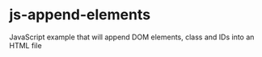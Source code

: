 # js-append-elements
JavaScript example that will append DOM elements, class and IDs into an HTML file
